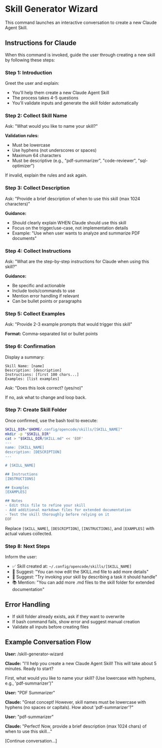 # Skill Generator Wizard

This command launches an interactive conversation to create a new Claude Agent Skill.

## Instructions for Claude

When this command is invoked, guide the user through creating a new skill by following these steps:

### Step 1: Introduction
Greet the user and explain:
- You'll help them create a new Claude Agent Skill
- The process takes 4-5 questions
- You'll validate inputs and generate the skill folder automatically

### Step 2: Collect Skill Name
Ask: "What would you like to name your skill?"

**Validation rules:**
- Must be lowercase
- Use hyphens (not underscores or spaces)
- Maximum 64 characters
- Must be descriptive (e.g., "pdf-summarizer", "code-reviewer", "sql-optimizer")

If invalid, explain the rules and ask again.

### Step 3: Collect Description
Ask: "Provide a brief description of when to use this skill (max 1024 characters)"

**Guidance:**
- Should clearly explain WHEN Claude should use this skill
- Focus on the trigger/use-case, not implementation details
- Example: "Use when user wants to analyze and summarize PDF documents"

### Step 4: Collect Instructions
Ask: "What are the step-by-step instructions for Claude when using this skill?"

**Guidance:**
- Be specific and actionable
- Include tools/commands to use
- Mention error handling if relevant
- Can be bullet points or paragraphs

### Step 5: Collect Examples
Ask: "Provide 2-3 example prompts that would trigger this skill"

**Format:** Comma-separated list or bullet points

### Step 6: Confirmation
Display a summary:
```
Skill Name: [name]
Description: [description]
Instructions: [first 100 chars...]
Examples: [list examples]
```

Ask: "Does this look correct? (yes/no)"

If no, ask what to change and loop back.

### Step 7: Create Skill Folder
Once confirmed, use the bash tool to execute:

```bash
SKILL_DIR="$HOME/.config/opencode/skills/[SKILL_NAME]"
mkdir -p "$SKILL_DIR"
cat > "$SKILL_DIR/SKILL.md" << 'EOF'
---
name: [SKILL_NAME]
description: [DESCRIPTION]
---

# [SKILL_NAME]

## Instructions
[INSTRUCTIONS]

## Examples
[EXAMPLES]

## Notes
- Edit this file to refine your skill
- Add additional markdown files for extended documentation
- Test the skill thoroughly before relying on it
EOF
```

Replace `[SKILL_NAME]`, `[DESCRIPTION]`, `[INSTRUCTIONS]`, and `[EXAMPLES]` with actual values collected.

### Step 8: Next Steps
Inform the user:
- ✅ Skill created at: `~/.config/opencode/skills/[SKILL_NAME]`
- 📝 Suggest: "You can now edit the SKILL.md file to add more details"
- 🧪 Suggest: "Try invoking your skill by describing a task it should handle"
- 📚 Mention: "You can add more .md files to the skill folder for extended documentation"

## Error Handling
- If skill folder already exists, ask if they want to overwrite
- If bash command fails, show error and suggest manual creation
- Validate all inputs before creating files

## Example Conversation Flow

**User:** /skill-generator-wizard

**Claude:** "I'll help you create a new Claude Agent Skill! This will take about 5 minutes. Ready to start?

First, what would you like to name your skill? (Use lowercase with hyphens, e.g., 'pdf-summarizer')"

**User:** "PDF Summarizer"

**Claude:** "Great concept! However, skill names must be lowercase with hyphens (no spaces or capitals). How about 'pdf-summarizer'?"

**User:** "pdf-summarizer"

**Claude:** "Perfect! Now, provide a brief description (max 1024 chars) of when to use this skill..."

[Continue conversation...]
